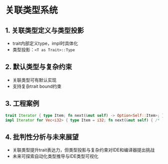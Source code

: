 # 关联类型系统

## 1. 关联类型定义与类型投影

- trait内部定义type，impl时具体化
- 类型投影：`<T as Trait>::Type`

## 2. 默认类型与复杂约束

- 关联类型可有默认实现
- 支持复杂trait bound约束

## 3. 工程案例

```rust
trait Iterator { type Item; fn next(&mut self) -> Option<Self::Item>; }
impl Iterator for Vec<i32> { type Item = i32; fn next(&mut self) { /* ... */ } }
```

## 4. 批判性分析与未来展望

- 关联类型提升trait表达力，但类型投影与复杂约束对IDE和编译器提出挑战
- 未来可探索自动化类型推导与IDE类型可视化
